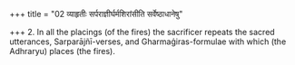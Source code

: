 +++
title = "02 व्याहृतीः सर्पराज्ञीर्घर्मशिरांसीति सर्वेष्ठाधानेषु"

+++
2. In all the placings (of the fires) the sacrificer repeats the sacred utterances, Sarparājñī-verses, and Gharmaģiras-formulae with which (the Adhraryu) places (the fires). 
